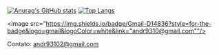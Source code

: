 [![Anurag's GitHub stats](https://github-readme-stats.vercel.app/api?username=AndreLucas9310&theme=github_dark&count_private=true&show_icons=true)](https://github.com/anuraghazra/github-readme-stats)
[![Top Langs](https://github-readme-stats.vercel.app/api/top-langs/?username=AndreLucas9310&layout=compact&theme=github_dark)](https://github.com/anuraghazra/github-readme-stats)



<image src="https://img.shields.io/badge/Gmail-D14836?style=for-the-badge&logo=gmail&logoColor=white&link="andr9310@gmail.com""/>



Contato: andr93102@gmail.com
